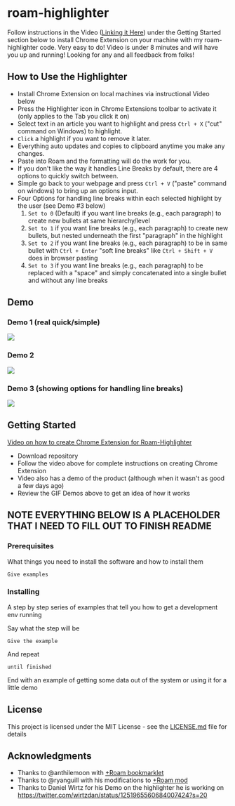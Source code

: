 # roam-highlighter

Follow instructions in the Video ([Linking it Here](https://www.screencast.com/t/7vYK9qMGqIyY)) under the Getting Started section below to install Chrome Extension on your machine with my roam-highlighter code. Very easy to do! Video is under 8 minutes and will have you up and running! Looking for any and all feedback from folks!

## How to Use the Highlighter

- Install Chrome Extension on local machines via instructional Video below
- Press the Highlighter icon in Chrome Extensions toolbar to activate it (only applies to the Tab you click it on)
- Select text in an article you want to highlight and press `Ctrl + X` ("cut" command on Windows) to highlight.
- `Click` a highlight if you want to remove it later.
- Everything auto updates and copies to clipboard anytime you make any changes.
- Paste into Roam and the formatting will do the work for you.
- If you don't like the way it handles Line Breaks by default, there are 4 options to quickly switch between.
- Simple go back to your webpage and press `Ctrl + V` ("paste" command on windows) to bring up an options input.
- Four Options for handling line breaks within each selected highlight by the user (see Demo #3 below)
  1. `Set to 0` (Default) if you want line breaks (e.g., each paragraph) to create new bullets at same hierarchy/level
  2. `Set to 1` if you want line breaks (e.g., each paragraph) to create new bullets, but nested underneath the first "paragraph" in the highlight
  3. `Set to 2` if you want line breaks (e.g., each paragraph) to be in same bullet with `Ctrl + Enter` "soft line breaks" like `Ctrl + Shift + V` does in browser pasting
  4. `Set to 3` if you want line breaks (e.g., each paragraph) to be replaced with a "space" and simply concatenated into a single bullet and without any line breaks

## Demo

### Demo 1 (real quick/simple)

![](https://user-images.githubusercontent.com/64155612/81344586-e2408100-906b-11ea-9601-5b6082c6de5f.gif)

### Demo 2

![](https://user-images.githubusercontent.com/64155612/81142339-4b1ce180-8f24-11ea-908b-add409f0c7d4.gif)

### Demo 3 (showing options for handling line breaks)

![](https://user-images.githubusercontent.com/64155612/81344530-c3da8580-906b-11ea-9696-3abce1d0a912.gif)

## Getting Started

[Video on how to create Chrome Extension for Roam-Highlighter](https://www.screencast.com/t/7vYK9qMGqIyY)

- Download repository
- Follow the video above for complete instructions on creating Chrome Extension
- Video also has a demo of the product (although when it wasn't as good a few days ago)
- Review the GIF Demos above to get an idea of how it works

## NOTE EVERYTHING BELOW IS A PLACEHOLDER THAT I NEED TO FILL OUT TO FINISH README

### Prerequisites

What things you need to install the software and how to install them

```
Give examples
```

### Installing

A step by step series of examples that tell you how to get a development env running

Say what the step will be

```
Give the example
```

And repeat

```
until finished
```

End with an example of getting some data out of the system or using it for a little demo

## License

This project is licensed under the MIT License - see the [LICENSE.md](LICENSE.md) file for details

## Acknowledgments

* Thanks to @anthilemoon with [+Roam bookmarklet](https://github.com/anthilemoon/plus-roam)
* Thanks to @ryanguill with his modifications to [+Roam mod](https://github.com/ryanguill/plus-roam/tree/development)
* Thanks to Daniel Wirtz for his Demo on the highlighter he is working on https://twitter.com/wirtzdan/status/1251965560684007424?s=20

